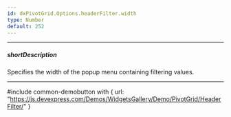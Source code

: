 ```yaml
---
id: dxPivotGrid.Options.headerFilter.width
type: Number
default: 252
---
```

---
##### shortDescription
Specifies the width of the popup menu containing filtering values.

---
#include common-demobutton with {
    url: "https://js.devexpress.com/Demos/WidgetsGallery/Demo/PivotGrid/HeaderFilter/"
}